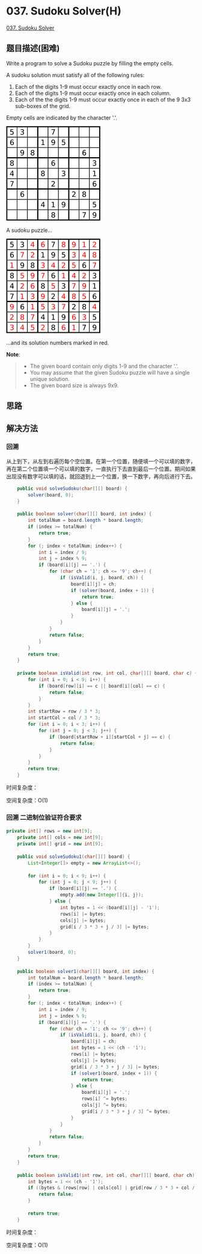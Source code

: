 # 037. Sudoku Solver\(H\)

[037. Sudoku Solver](https://leetcode-cn.com/problems/sudoku-solver/)

## 题目描述\(困难\)

Write a program to solve a Sudoku puzzle by filling the empty cells.

A sudoku solution must satisfy all of the following rules:

1. Each of the digits 1-9 must occur exactly once in each row.
2. Each of the digits 1-9 must occur exactly once in each column.
3. Each of the the digits 1-9 must occur exactly once in each of the 9 3x3 sub-boxes of the grid.

Empty cells are indicated by the character '.'.

![](../assets/leetcode-note/001-100/037-p-1.png)

A sudoku puzzle...

![](../assets/leetcode-note/001-100/037-p-2.png)

...and its solution numbers marked in red.

**Note**:

> * The given board contain only digits 1-9 and the character '.'.
> * You may assume that the given Sudoku puzzle will have a single unique solution.
> * The given board size is always 9x9.

## 思路

## 解决方法

### 回溯

从上到下，从左到右遍历每个空位置。在第一个位置，随便填一个可以填的数字，再在第二个位置填一个可以填的数字，一直执行下去直到最后一个位置。期间如果出现没有数字可以填的话，就回退到上一个位置，换一下数字，再向后进行下去。

```java
    public void solveSudoku(char[][] board) {
        solver(board, 0);
    }

    public boolean solver(char[][] board, int index) {
        int totalNum = board.length * board.length;
        if (index >= totalNum) {
            return true;
        }
        for (; index < totalNum; index++) {
            int i = index / 9;
            int j = index % 9;
            if (board[i][j] == '.') {
                for (char ch = '1'; ch <= '9'; ch++) {
                    if (isValid(i, j, board, ch)) {
                        board[i][j] = ch;
                        if (solver(board, index + 1)) {
                            return true;
                        } else {
                            board[i][j] = '.';
                        }
                    }
                }
                return false;
            }
        }
        return true;
    }

    private boolean isValid(int row, int col, char[][] board, char c) {
        for (int i = 0; i < 9; i++) {
            if (board[row][i] == c || board[i][col] == c) {
                return false;
            }
        }
        int startRow = row / 3 * 3;
        int startCol = col / 3 * 3;
        for (int i = 0; i < 3; i++) {
            for (int j = 0; j < 3; j++) {
                if (board[startRow + i][startCol + j] == c) {
                    return false;
                }
            }
        }
        return true;
    }
```
时间复杂度：

空间复杂度：O(1)

### 回溯 二进制位验证符合要求

```java 
private int[] rows = new int[9];
    private int[] cols = new int[9];
    private int[] grid = new int[9];

    public void solveSudoku1(char[][] board) {
        List<Integer[]> empty = new ArrayList<>();

        for (int i = 0; i < 9; i++) {
            for (int j = 0; j < 9; j++) {
                if (board[i][j] == '.') {
                    empty.add(new Integer[]{i, j});
                } else {
                    int bytes = 1 << (board[i][j] - '1');
                    rows[i] |= bytes;
                    cols[j] |= bytes;
                    grid[i / 3 * 3 + j / 3] |= bytes;
                }
            }
        }
        solver1(board, 0);
    }

    public boolean solver1(char[][] board, int index) {
        int totalNum = board.length * board.length;
        if (index >= totalNum) {
            return true;
        }
        for (; index < totalNum; index++) {
            int i = index / 9;
            int j = index % 9;
            if (board[i][j] == '.') {
                for (char ch = '1'; ch <= '9'; ch++) {
                    if (isValid1(i, j, board, ch)) {
                        board[i][j] = ch;
                        int bytes = 1 << (ch - '1');
                        rows[i] |= bytes;
                        cols[j] |= bytes;
                        grid[i / 3 * 3 + j / 3] |= bytes;
                        if (solver1(board, index + 1)) {
                            return true;
                        } else {
                            board[i][j] = '.';
                            rows[i] ^= bytes;
                            cols[j] ^= bytes;
                            grid[i / 3 * 3 + j / 3] ^= bytes;
                        }
                    }
                }
                return false;
            }
        }
        return true;
    }

    public boolean isValid1(int row, int col, char[][] board, char ch) {
        int bytes = 1 << (ch - '1');
        if ((bytes & (rows[row] | cols[col] | grid[row / 3 * 3 + col / 3])) != 0) {
            return false;
        }

        return true;
    }
```
时间复杂度：

空间复杂度：O(1)

